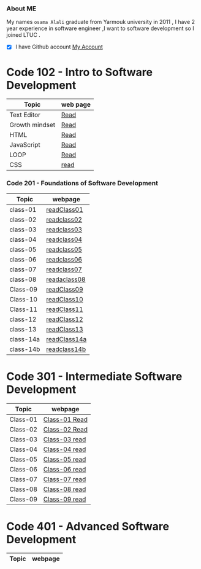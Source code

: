 ###  About ME
My names `osama Alali` graduate from Yarmouk university   in 2011 , I have 2 year experience in software engineer ,I want to software development so I joined  LTUC .

- [x]  I have Github account [My Account](https://github.com/OsamaAlali)


# Code 102 - Intro to Software Development

|     Topic     |   web page                 |
| ------------  | -------------------------  |
| Text Editor   |[Read](Editor.md)           |
| Growth mindset|[Read](mindset.md)          |
|    HTML       |[Read](HTML.md)             |
|   JavaScript  |[Read](JavaScript.md)       |
|    LOOP       |[Read](Loopmd)              |
|    CSS        |[read](CSS.md)              |

### Code 201 - Foundations of Software Development

| Topic         |       webpage              |
|--------------|-----------------------------|
|  class-01     |[readClass01](class-01.md)  |
| class-02      |[readclass02](class-02.md)  |
| class-03      |[readclass03](class-03.md)  |
| class-04      |[readclass04](class-04.md)  |
|    class-05  |  [readclass05](class-05.md) |
|    class-06  |  [readclass06](class-06.md) |
|   class-07|[readclass07](class-07.md)      |
|class-08|[readaclass08](class-08.md)        |
|   Class-09      | [readClass09](class-09.md)   |
|   Class-10      | [readClass10](class-10.md)   |
| Class-11 |[readClass11](class-11.md)       |
| class-12   |[readClass12](class-12.md)   |
| class-13   |[readClass13](class-13.md)     |
| class-14a |[readClass14a](class-14.md)     |
| class-14b | [readclass14b](class-14b.md)   |

# Code 301 - Intermediate Software Development

| Topic         |       webpage              |
| ------------- |----------------------------|
|    Class-01   |[Class-01 Read](code301-class01.md) |
|    Class-02   |[Class-02 Read](code301-Class02.md) |
|    Class-03   |[Class-03 read](code301-class03.md) |
|    Class-04   |[Class-04 read](code301-class04.md) |
|    Class-05   |[Class-05 read](code301-class05.md) |
|    Class-06   |[Class-06 read](code301-class06.md) |
|    Class-07   |[Class-07 read](code301-class07.md) |
|    Class-08   |[Class-08 read](code301-class08.md) |
|    Class-09   |[Class-09 read](code301-class09.md) |

# Code 401 - Advanced Software Development

| Topic         |       webpage              |
| ------------- |----------------------------|